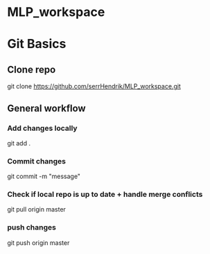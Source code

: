 # MLP_workspace

# Git Basics
## Clone repo
git clone https://github.com/serrHendrik/MLP_workspace.git

## General workflow
### Add changes locally
git add .
### Commit changes
git commit -m "message"
### Check if local repo is up to date + handle merge conflicts
git pull origin master
### push changes
git push origin master
